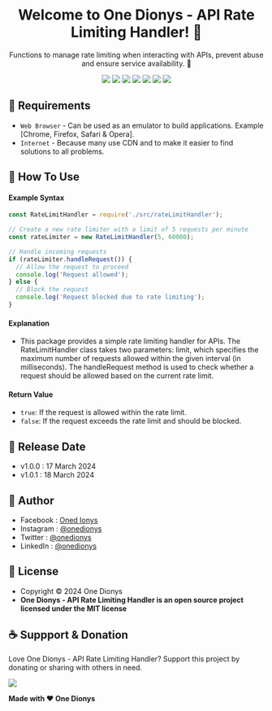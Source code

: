 <h1 align="center">Welcome to One Dionys - API Rate Limiting Handler! 👋 </h1>

<p align="center">Functions to manage rate limiting when interacting with APIs, prevent abuse and ensure service availability. 💖 </p>

<p align="center">
<img src="https://img.shields.io/github/contributors/onedionys/onedionys-api-rate-limiting-handler?style=flat-square">
<img src="https://img.shields.io/github/issues/onedionys/onedionys-api-rate-limiting-handler?style=flat-square">
<img src="https://img.shields.io/github/stars/onedionys/onedionys-api-rate-limiting-handler?style=flat-square"> 
<img src="https://img.shields.io/github/forks/onedionys/onedionys-api-rate-limiting-handler?style=flat-square">
<img src="https://img.shields.io/github/last-commit/onedionys/onedionys-api-rate-limiting-handler.svg?style=flat-square">
<img src="https://img.shields.io/github/languages/code-size/onedionys/onedionys-api-rate-limiting-handler?style=flat-square">
<img src="https://img.shields.io/github/license/onedionys/onedionys-api-rate-limiting-handler?style=flat-square">
</p>

## 💾 Requirements

* `Web Browser` - Can be used as an emulator to build applications. Example [Chrome, Firefox, Safari & Opera].
* `Internet` - Because many use CDN and to make it easier to find solutions to all problems.

## 🎯 How To Use

#### Example Syntax

```javascript
const RateLimitHandler = require('./src/rateLimitHandler');

// Create a new rate limiter with a limit of 5 requests per minute
const rateLimiter = new RateLimitHandler(5, 60000);

// Handle incoming requests
if (rateLimiter.handleRequest()) {
  // Allow the request to proceed
  console.log('Request allowed');
} else {
  // Block the request
  console.log('Request blocked due to rate limiting');
}
```

#### Explanation

* This package provides a simple rate limiting handler for APIs. The RateLimitHandler class takes two parameters: limit, which specifies the maximum number of requests allowed within the given interval (in milliseconds). The handleRequest method is used to check whether a request should be allowed based on the current rate limit.

#### Return Value

* `true`: If the request is allowed within the rate limit.
* `false`: If the request exceeds the rate limit and should be blocked.

## 📆 Release Date

* v1.0.0 : 17 March 2024
* v1.0.1 : 18 March 2024

## 🧑 Author

* Facebook : <a href="https://www.facebook.com/theonedionys"> Oned Ionys</a>
* Instagram : <a href="https://www.instagram.com/onedionys/"> @onedionys</a>
* Twitter : <a href="https://twitter.com/onedionys"> @onedionys</a>
* LinkedIn :  <a href="https://www.linkedin.com/in/onedionys/"> @onedionys</a>

## 📝 License

* Copyright © 2024 One Dionys
* **One Dionys - API Rate Limiting Handler is an open source project licensed under the MIT license**

## ☕️ Suppport & Donation

Love One Dionys - API Rate Limiting Handler? Support this project by donating or sharing with others in need.

<a href="https://www.buymeacoffee.com/onedionys"><img src="https://img.shields.io/badge/Buy_Me_A_Coffee-FFDD00?style=for-the-badge&logo=buy-me-a-coffee&logoColor=black"/> </a>

**Made with ❤️ One Dionys**
